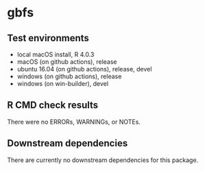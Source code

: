 # gbfs

## Test environments

* local macOS install, R 4.0.3
* macOS (on github actions), release 
* ubuntu 16.04 (on github actions), release, devel
* windows (on github actions), release
* windows (on win-builder), devel

## R CMD check results

There were no ERRORs, WARNINGs, or NOTEs.

## Downstream dependencies

There are currently no downstream dependencies for this package.
